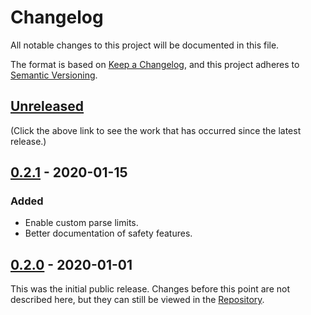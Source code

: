 # Changelog
All notable changes to this project will be documented in this file.

The format is based on [Keep a Changelog](https://keepachangelog.com/en/1.0.0/),
and this project adheres to [Semantic Versioning](https://semver.org/spec/v2.0.0.html).

## [Unreleased]
(Click the above link to see the work that has occurred since the latest release.)

## [0.2.1] - 2020-01-15
### Added
- Enable custom parse limits.
- Better documentation of safety features.

## [0.2.0] - 2020-01-01
This was the initial public release.  Changes before this point are not
described here, but they can still be viewed in the [Repository].

[Unreleased]: https://github.com/likebike/fasteval/compare/0.2.1...HEAD
[0.2.1]: https://github.com/likebike/fasteval/compare/0.2.0...0.2.1
[0.2.0]: https://github.com/likebike/fasteval/releases/tag/0.2.0
[Repository]: https://github.com/likebike/fasteval

